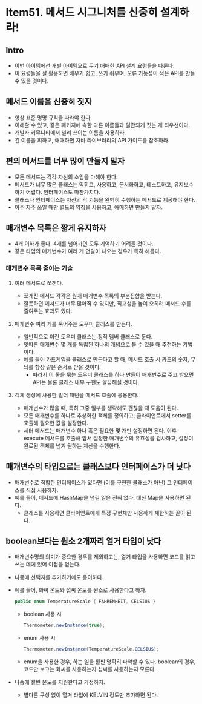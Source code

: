 # Item51. 메서드 시그니처를 신중히 설계하라!

## Intro

- 이번 아이템에선 개별 아이템으로 두기 애매한 API 설계 요령들을 다룬다.
- 이 요령들을 잘 활용하면 배우기 쉽고, 쓰기 쉬우며, 오류 가능성이 적은 API를 만들 수 있을 것이다.





## 메서드 이름을 신중히 짓자

- 항상 표준 명명 규칙을 따라야 한다.
- 이해할 수 있고, 같은 패키지에 속한 다른 이름들과 일관되게 짓는 게 최우선이다.
- 개발자 커뮤니티에서 널리 쓰이는 이름을 사용하라.
- 긴 이름을 피하고, 애매하면 자바 라이브러리의 API 가이드를 참조하라.





## 편의 메서드를 너무 많이 만들지 말자

- 모든 메서드는 각각 자신의 소임을 다해야 한다.
- 메서드가 너무 많은 클래스는 익히고, 사용하고, 문서화하고, 테스트하고, 유지보수하기 어렵다. 인터페이스도 마찬가지다.
- 클래스나 인터페이스는 자신의 각 기능을 완벽히 수행하는 메서드로 제공해야 한다.
- 아주 자주 쓰일 때만 별도의 약칭을 사용하고, 애매하면 만들지 말자.





## 매개변수 목록은 짧게 유지하자

- 4개 이하가 좋다. 4개를 넘어가면 모두 기억하기 어려울 것이다.
- 같은 타입의 매개변수가 여러 개 연달아 나오는 경우가 특히 해롭다.

###  매개변수 목록 줄이는 기술

1. 여러 메서드로 쪼갠다.
   - 쪼개진 메서드 각각은 원개 매개변수 목록의 부분집합을 받는다.
   - 잘못하면 메서드가 너무 많아직 수 있지만, 직교성을 높여 오히려 메서드 수를 줄여주는 효과도 있다.

2. 매개변수 여러 개를 묶어주는 도우미 클래스를 만든다.
   - 일반적으로 이런 도우미 클래스는 정적 멤버 클래스로 둔다.
   - 잇따른 매개변수 몇 개를 독립된 하나의 개념으로 볼 수 있을 때 추천하는 기법이다.
   - 예를 들어 카드게임을 클래스로 만든다고 할 때, 메서드 호출 시 카드의 숫자, 무늬를 항상 같은 순서로 받을 것이다.
     - 따라서 이 둘을 묶는 도우미 클래스를 하나 만들어 매개변수로 주고 받으면 API는 물론 클래스 내부 구현도 깔끔해질 것이다.

3. 객체 생성에 사용한 빌더 패턴을 메서드 호출에 응용한다.
   - 매개변수가 많을 때, 특히 그중 일부를 생략해도 괜찮을 때 도움이 된다.
   - 모든 매개변수를 하나로 추상화한 객체를 정의하고, 클라이언트에서 setter를 호출해 필요한 값을 설정한다.
   - 세터 메서드는 매개변수 하나 혹은 필요한 몇 개만 설정하면 된다. 이후 execute 메서드를 호출해 앞서 설정한 매개변수의 유효성을 검사하고, 설정이 완료된 객체를 넘겨 원하는 계산을 수행한다.





## 매개변수의 타입으로는 클래스보다 인터페이스가 더 낫다

- 매개변수로 적합한 인터페이스가 있다면 (이를 구현한 클래스가 아닌) 그 인터페이스를 직접 사용하자.
- 예를 들어, 메서드에 HashMap을 넘길 일은 전혀 없다. 대신 Map을 사용하면 된다.
  - 클래스를 사용하면 클라이언트에게 특정 구현체만 사용하게 제한하는 꼴이 된다.





## boolean보다는 원소 2개짜리 열거 타입이 낫다

- 매개변수명의 의미가 중요한 경우를 제외하고는, 열거 타입을 사용하면 코드를 읽고 쓰는 데에 있어 이점을 얻는다.

- 나중에 선택지를 추가하기에도 용이하다.

- 예를 들어, 화씨 온도와 섭씨 온도를 원소로 사용한다고 하자.

  ~~~java
  public enum TemperatureScale { FAHRENHEIT, CELSIUS }
  ~~~

  - boolean 사용 시

    ~~~java
    Thermometer.newInstance(true);
    ~~~

  - enum 사용 시

    ~~~java
    Thermometer.newInstance(TemperatureScale.CELSIUS);
    ~~~

  - enum을 사용한 경우, 하는 일을 훨씬 명확히 파악할 수 있다. boolean의 경우, 코드만 보고는 화씨를 사용하는지 섭씨를 사용하는지 모른다.

- 나중에 캘빈 온도를 지원한다고 가정하자.

  - 별다른 구성 없이 열거 타입에 KELVIN 정도만 추가하면 된다.

